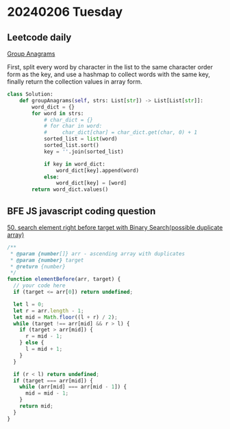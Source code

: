 # 20240206 Tuesday

## Leetcode daily

[Group Anagrams](https://leetcode.com/problems/group-anagrams/?envType=daily-question&envId=2024-02-06)

First, split every word by character in the list to the same character order form as the key, and use a hashmap to collect words with the same key, finally return the collection values in array form.

```py
class Solution:
    def groupAnagrams(self, strs: List[str]) -> List[List[str]]:
        word_dict = {}
        for word in strs:
            # char_dict = {}
            # for char in word:
            #     char_dict[char] = char_dict.get(char, 0) + 1
            sorted_list = list(word)
            sorted_list.sort()
            key = ''.join(sorted_list)

            if key in word_dict:
                word_dict[key].append(word)
            else:
                word_dict[key] = [word]
        return word_dict.values()
```

## BFE JS javascript coding question

[50. search element right before target with Binary Search(possible duplicate array)](https://bigfrontend.dev/problem/search-element-right-before-target-with-Binary-Search-possible-duplicate-array)

```js
/**
 * @param {number[]} arr - ascending array with duplicates
 * @param {number} target
 * @return {number}
 */
function elementBefore(arr, target) {
  // your code here
  if (target <= arr[0]) return undefined;

  let l = 0;
  let r = arr.length - 1;
  let mid = Math.floor((l + r) / 2);
  while (target !== arr[mid] && r > l) {
    if (target > arr[mid]) {
      r = mid - 1;
    } else {
      l = mid + 1;
    }
  }

  if (r < l) return undefined;
  if (target === arr[mid]) {
    while (arr[mid] === arr[mid - 1]) {
      mid = mid - 1;
    }
    return mid;
  }
}
```
